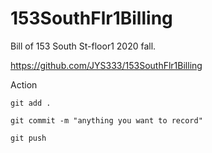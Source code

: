 # 153SouthFlr1Billing
Bill of 153 South St-floor1 2020 fall.


https://github.com/JYS333/153SouthFlr1Billing



Action

```
git add .

git commit -m "anything you want to record"

git push
```

